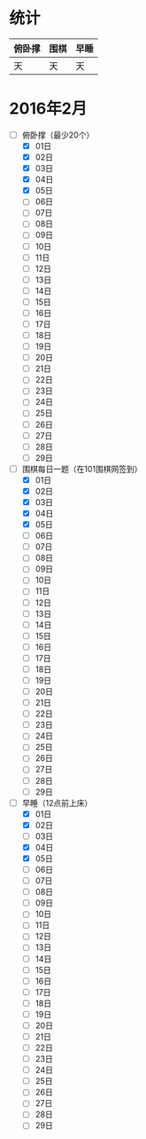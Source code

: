 # 统计

俯卧撑|围棋|早睡
|:-----|:------------|:--------
天|天|天|

# 2016年2月
- [ ] 俯卧撑（最少20个）
    - [x] 01日
    - [x] 02日
    - [x] 03日
    - [x] 04日
    - [x] 05日
    - [ ] 06日
    - [ ] 07日
    - [ ] 08日
    - [ ] 09日
    - [ ] 10日
    - [ ] 11日
    - [ ] 12日
    - [ ] 13日
    - [ ] 14日
    - [ ] 15日
    - [ ] 16日
    - [ ] 17日
    - [ ] 18日
    - [ ] 19日
    - [ ] 20日
    - [ ] 21日
    - [ ] 22日
    - [ ] 23日
    - [ ] 24日
    - [ ] 25日
    - [ ] 26日
    - [ ] 27日
    - [ ] 28日
    - [ ] 29日
- [ ] 围棋每日一题（在101围棋网签到）
    - [x] 01日
    - [x] 02日
    - [x] 03日
    - [x] 04日
    - [x] 05日
    - [ ] 06日
    - [ ] 07日
    - [ ] 08日
    - [ ] 09日
    - [ ] 10日
    - [ ] 11日
    - [ ] 12日
    - [ ] 13日
    - [ ] 14日
    - [ ] 15日
    - [ ] 16日
    - [ ] 17日
    - [ ] 18日
    - [ ] 19日
    - [ ] 20日
    - [ ] 21日
    - [ ] 22日
    - [ ] 23日
    - [ ] 24日
    - [ ] 25日
    - [ ] 26日
    - [ ] 27日
    - [ ] 28日
    - [ ] 29日
- [ ] 早睡（12点前上床）
    - [x] 01日
    - [x] 02日
    - [ ] 03日
    - [x] 04日
    - [x] 05日
    - [ ] 06日
    - [ ] 07日
    - [ ] 08日
    - [ ] 09日
    - [ ] 10日
    - [ ] 11日
    - [ ] 12日
    - [ ] 13日
    - [ ] 14日
    - [ ] 15日
    - [ ] 16日
    - [ ] 17日
    - [ ] 18日
    - [ ] 19日
    - [ ] 20日
    - [ ] 21日
    - [ ] 22日
    - [ ] 23日
    - [ ] 24日
    - [ ] 25日
    - [ ] 26日
    - [ ] 27日
    - [ ] 28日
    - [ ] 29日